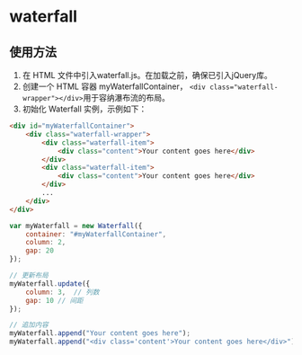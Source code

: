 # waterfall
## 使用方法

1. 在 HTML 文件中引入waterfall.js。在加载之前，确保已引入jQuery库。
2. 创建一个 HTML 容器 myWaterfallContainer， `<div class="waterfall-wrapper"></div>`用于容纳瀑布流的布局。
3. 初始化 Waterfall 实例，示例如下：

```HTML
<div id="myWaterfallContainer">
    <div class="waterfall-wrapper">
        <div class="waterfall-item">
            <div class="content">Your content goes here</div>
        </div>
        <div class="waterfall-item">
            <div class="content">Your content goes here</div>
        </div>
        ...
    </div>
</div>
```

```javascript
var myWaterfall = new Waterfall({
    container: "#myWaterfallContainer",
    column: 2,
    gap: 20
});

// 更新布局
myWaterfall.update({
    column: 3,  // 列数
    gap: 10 // 间距
});

// 追加内容
myWaterfall.append("Your content goes here");
myWaterfall.append("<div class='content'>Your content goes here</div>");

